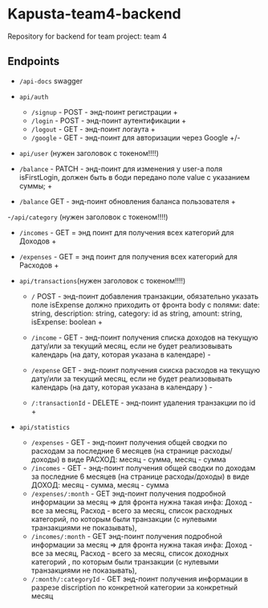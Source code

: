 # Kapusta-team4-backend

Repository for backend for team project: team 4

## Endpoints

- `/api-docs` swagger

- `api/auth`

  - `/signup` - POST - энд-поинт регистрации +
  - `/login` - POST - энд-поинт аутентификации +
  - `/logout` - GET - энд-поинт логаута +
  - `/google` - GET - энд-поинт для авторизации через Google +/-

- `api/user` (нужен заголовок с токеном!!!!)

- `/balance` - PATCH - энд-поинт для изменения у user-а поля isFirstLogin,
  должен быть в боди передано поле value с указанием суммы; +
- `/balance` GET - энд-поинт обновления баланса пользователя +

-`/api/category` (нужен заголовок с токеном!!!!)

- `/incomes` - GET = энд поинт для получения всех категорий для Доходов +
- `/expenses` - GET = энд поинт для получения всех категорий для Расходов +

- `api/transactions`(нужен заголовок с токеном!!!!)

  - `/` POST - энд-поинт добавления транзакции, обязательно указать поле
    isExpense должно приходить от фронта body с полями: date: string,
    description: string, category: id as string, amount: string, isExpense:
    boolean +

  - `/income` - GET - энд-поинт получения списка доходов на текущую дату/или за
    текущий месяц, если не будет реализовывать календарь (на дату, которая
    указана в календаре) -
  - `/expense` GET - энд-поинт получения скиска расходов на текущую дату/или за
    текущий месяц, если не будет реализовывать календарь (на дату, которая
    указана в календару ) -
  - `/:transactionId` - DELETE - энд-поинт удаления транзакции по id +

- `api/statistics`
  - `/expenses` - GET - энд-поинт получения общей сводки по расходам за
    последние 6 месяцев (на странице расходы/доходы) в виде РАСХОД: месяц -
    сумма, месяц - сумма
  - `/incomes` - GET - энд-поинт получения общей сводки по доходам за последние
    6 месяцев (на странице расходы/доходы) в виде ДОХОД: месяц - сумма, месяц -
    сумма
  - `/expenses/:month` - GET энд-поинт получения подробной информации за месяц
    => для фронта нужна такая инфа: Доход - все за месяц, Расход - всего за
    месяц, список расходных категорий, по которым были транзакции (с нулевыми
    транзакциями не показывать),
  - `/incomes/:month` - GET энд-поинт получения подробной информации за месяц =>
    для фронта нужна такая инфа: Доход - все за месяц, Расход - всего за месяц,
    список доходных категорий , по которым были транзакции (с нулевыми
    транзакциями не показывать),
  - `/:month/:categoryId` - GET энд-поинт получения информации в разрезе
    discription по конкретной категории за конкретный месяц
